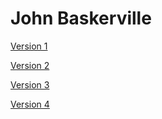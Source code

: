 # John Baskerville

[Version 1](https://jonathonwilsdon.github.io/baskerville/baskerville.html)

[Version 2](https://jonathonwilsdon.github.io/baskerville/baskervilletwo.html)

[Version 3](https://jonathonwilsdon.github.io/baskerville/baskervillethree.html)

[Version 4](https://jonathonwilsdon.github.io/baskerville/baskervillefour.html)

